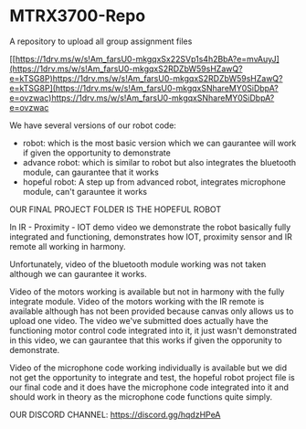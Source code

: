 # MTRX3700-Repo
A repository to upload all group assignment files

[[https://1drv.ms/w/s!Am_farsU0-mkgqxSx22SVp1s4h2BbA?e=mvAuyJ](https://1drv.ms/w/s!Am_farsU0-mkgqxS2RDZbW59sHZawQ?e=kTSG8P)https://1drv.ms/w/s!Am_farsU0-mkgqxS2RDZbW59sHZawQ?e=kTSG8P](https://1drv.ms/w/s!Am_farsU0-mkgqxSNhareMY0SiDbpA?e=ovzwac)https://1drv.ms/w/s!Am_farsU0-mkgqxSNhareMY0SiDbpA?e=ovzwac

We have several versions of our robot code: 
-  robot: which is the most basic version which we can gaurantee will work if given the opportunity to demonstrate
-  advance robot: which is similar to robot but also integrates the bluetooth module, can gaurantee that it works
-  hopeful robot: A step up from advanced robot, integrates microphone module, can't garauntee it works

OUR FINAL PROJECT FOLDER IS THE HOPEFUL ROBOT

In IR - Proximity - IOT demo video we demonstrate the robot basically fully integrated and functioning, demonstrates how IOT, proximity sensor and IR remote all working in harmony.

Unfortunately, video of the bluetooth module working was not taken although we can gaurantee it works.

Video of the motors working is available but not in harmony with the fully integrate module. Video of the motors working with the IR remote is available although has not been provided because canvas only allows us to upload one video. The video we've submitted does actually have the functioning motor control code integrated into it, it just wasn't demonstrated in this video, we can gaurantee that this works if given the opporunity to demonstrate.

Video of the microphone code working individually is available but we did not get the opportunity to integrate and test, the hopeful robot project file is our final code and it does have the microphone code integrated into it and should work in theory as the microphone code functions quite simply.


OUR DISCORD CHANNEL: https://discord.gg/hqdzHPeA
